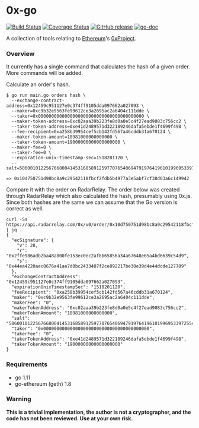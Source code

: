 # 0x-go
[![Build Status](https://travis-ci.org/linki/0x-go.svg?branch=master)](https://travis-ci.org/linki/0x-go)
[![Coverage Status](https://coveralls.io/repos/github/linki/0x-go/badge.svg?branch=master)](https://coveralls.io/github/linki/0x-go?branch=master)
[![GitHub release](https://img.shields.io/github/release/linki/0x-go.svg)](https://github.com/linki/0x-go/releases)
[![go-doc](https://godoc.org/github.com/linki/0x-go/0x-go?status.svg)](https://godoc.org/github.com/linki/0x-go/0x-go)

A collection of tools relating to [Ethereum](https://www.ethereum.org/)'s [0xProject](https://0xproject.com/).

### Overview

It currently has a single command that calculates the hash of a given order. More commands will be added.

Calculate an order's hash.

```console
$ go run main.go orders hash \
  --exchange-contract-address=0x12459c951127e0c374ff9105dda097662a027093 \
  --maker=0xc9b32e9563fe99612ce3a2695ac2a6404c111dde \
  --taker=0x0000000000000000000000000000000000000000 \
  --maker-token-address=0xc02aaa39b223fe8d0a0e5c4f27ead9083c756cc2 \
  --taker-token-address=0xe41d2489571d322189246dafa5ebde1f4699f498 \
  --fee-recipient=0xa258b39954cef5cb142fd567a46cddb31a670124 \
  --maker-token-amount=18981000000000000 \
  --taker-token-amount=19000000000000000000 \
  --maker-fee=0 \
  --taker-fee=0 \
  --expiration-unix-timestamp-sec=1518201120 \
  --salt=58600101225676680041453168589125977076540694791976419610199695339725548478315

=> 0x10d750751d98bc8a9c29542118fbcf2fdb5b4977a3e5abf7cf38d03a6c149942
```

Compare it with the order on RadarRelay. The order below was created through RadarRelay which also calculated the hash, presumably using 0x.js. Since both hashes are the same we can assume that the Go version is correct as well.

```console
curl -Ss https://api.radarrelay.com/0x/v0/order/0x10d750751d98bc8a9c29542118fbcf2fdb5b4977a3e5abf7cf38d03a6c149942 | jq .
{
  "ecSignature": {
    "v": 28,
    "r": "0x2ffe986adb2ba48a800fe153ec0ec2af8b65856a34a67648e65a4bd6639c54d9",
    "s": "0x44ea4220aec0676a41ae7d0bc2433407f2ce892217be30e39d4e44dcde127709"
  },
  "exchangeContractAddress": "0x12459c951127e0c374ff9105dda097662a027093",
  "expirationUnixTimestampSec": "1518201120",
  "feeRecipient": "0xa258b39954cef5cb142fd567a46cddb31a670124",
  "maker": "0xc9b32e9563fe99612ce3a2695ac2a6404c111dde",
  "makerFee": "0",
  "makerTokenAddress": "0xc02aaa39b223fe8d0a0e5c4f27ead9083c756cc2",
  "makerTokenAmount": "18981000000000000",
  "salt": "58600101225676680041453168589125977076540694791976419610199695339725548478315",
  "taker": "0x0000000000000000000000000000000000000000",
  "takerFee": "0",
  "takerTokenAddress": "0xe41d2489571d322189246dafa5ebde1f4699f498",
  "takerTokenAmount": "19000000000000000000"
}
```

### Requirements

* go 1.11
* go-ethereum (geth) 1.8

### Warning

**This is a trivial implementation, the author is not a cryptographer, and the code has not been reviewed. Use
at your own risk.**
